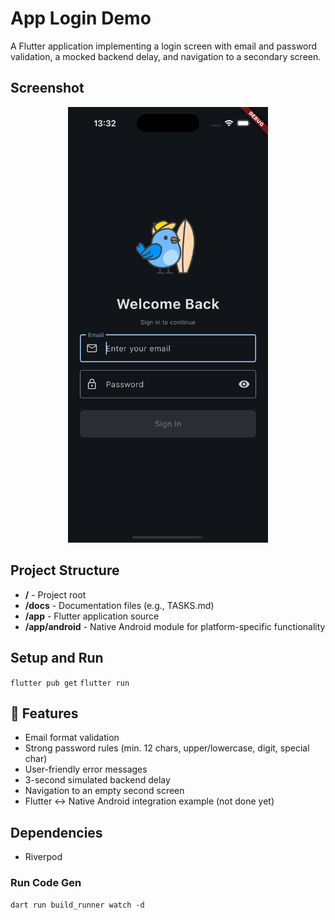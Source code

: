 # App Login Demo

A Flutter application implementing a login screen with email and password validation, a mocked backend delay, and navigation to a secondary screen.

## Screenshot
<p align="center">
  <img src="images/result.png" alt="App Login Demo Screenshot" width="320"/>
</p>


## Project Structure

- **/** - Project root
- **/docs** - Documentation files (e.g., TASKS.md)
- **/app** - Flutter application source
- **/app/android** - Native Android module for platform-specific functionality

## Setup and Run
`flutter pub get`
`flutter run`

## 🚀 Features

- Email format validation
- Strong password rules (min. 12 chars, upper/lowercase, digit, special char)
- User-friendly error messages
- 3-second simulated backend delay
- Navigation to an empty second screen
- Flutter ↔ Native Android integration example (not done yet)

## Dependencies
- Riverpod

### Run Code Gen
`dart run build_runner watch -d`
